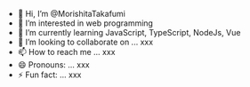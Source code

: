 - 👋 Hi, I’m @MorishitaTakafumi
- 👀 I’m interested in web programming
- 🌱 I’m currently learning JavaScript, TypeScript, NodeJs, Vue 
- 💞️ I’m looking to collaborate on ... xxx
- 📫 How to reach me ... xxx
- 😄 Pronouns: ... xxx
- ⚡ Fun fact: ... xxx

<!---
MorishitaTakafumi/MorishitaTakafumi is a ✨ special ✨ repository because its `README.md` (this file) appears on your GitHub profile.
You can click the Preview link to take a look at your changes.
--->
